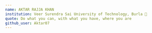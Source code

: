 ```yaml
---
name: AKTAR RAJJA KHAN
institution: Veer Surendra Sai University of Technology, Burla 🚩 
quote: Do what you can, with what you have, where you are
github_user: Aktar07
---
```

